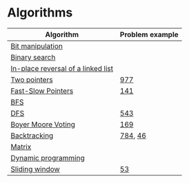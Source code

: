 # Algorithms
| Algorithm  | Problem example  |
|---|---|
| [Bit manipulation](#)  |  |
| [Binary search](#)  |  |
| [In-place reversal of a linked list](#)  |  |
| [Two pointers](https://github.com/Protonko/Algorithms/blob/master/algorithms/two-pointers.md)  | [977](https://leetcode.com/problems/squares-of-a-sorted-array/)  |
| [Fast-Slow Pointers](https://github.com/Protonko/Algorithms/blob/master/algorithms/fast-slow-pointers.md)  | [141](https://leetcode.com/problems/linked-list-cycle/)  |
| [BFS](#)  |  |
| [DFS](https://github.com/Protonko/Algorithms/blob/master/algorithms/dfs.md)  | [543](https://leetcode.com/problems/diameter-of-binary-tree/)  |
| [Boyer Moore Voting](https://github.com/Protonko/Algorithms/blob/master/algorithms/boyer-moore-voting.md)  | [169](https://leetcode.com/problems/majority-element/)  |
| [Backtracking](https://github.com/Protonko/Algorithms/blob/master/algorithms/backtracking.md)  | [784](https://leetcode.com/problems/letter-case-permutation/), [46](https://leetcode.com/problems/permutations/)  |
| [Matrix](#)  |  |
| [Dynamic programming](#)  |  |
| [Sliding window](https://github.com/Protonko/Algorithms/blob/master/algorithms/sliding-window.md)  | [53](https://leetcode.com/problems/maximum-subarray/) |
